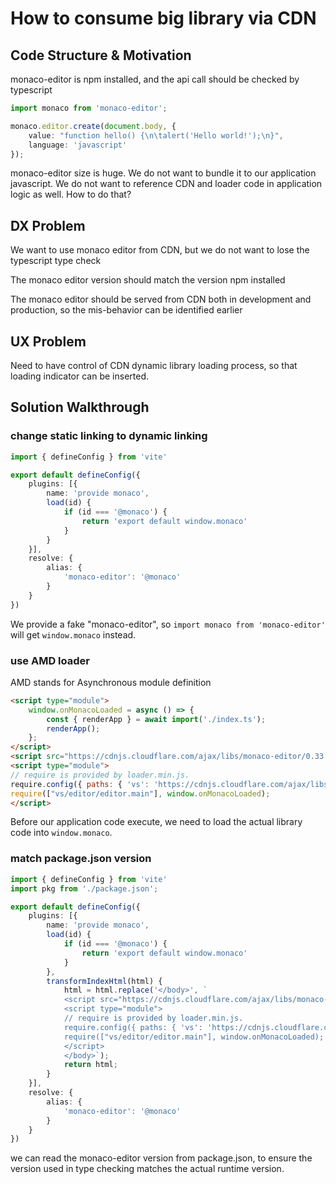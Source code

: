 # How to consume big library via CDN

## Code Structure & Motivation

monaco-editor is npm installed, and the api call should be checked by typescript

```ts
import monaco from 'monaco-editor';

monaco.editor.create(document.body, {
	value: "function hello() {\n\talert('Hello world!');\n}",
	language: 'javascript'
});
```

monaco-editor size is huge. We do not want to bundle it to our application javascript. We do not want to reference CDN and loader code in application logic as well. How to do that?

## DX Problem

We want to use monaco editor from CDN, but we do not want to lose the typescript type check

The monaco editor version should match the version npm installed

The monaco editor should be served from CDN both in development and production, so the mis-behavior can be identified earlier

## UX Problem

Need to have control of CDN dynamic library loading process, so that loading indicator can be inserted.

## Solution Walkthrough

### change static linking to dynamic linking

```ts
import { defineConfig } from 'vite'

export default defineConfig({
    plugins: [{
        name: 'provide monaco',
        load(id) {
            if (id === '@monaco') {
                return 'export default window.monaco'
            }
        }
    }],
    resolve: {
        alias: {
            'monaco-editor': '@monaco'
        }
    }
})
```

We provide a fake "monaco-editor", so `import monaco from 'monaco-editor'` will get `window.monaco` instead.

### use AMD loader

AMD stands for Asynchronous module definition

```html
<script type="module">
    window.onMonacoLoaded = async () => {
        const { renderApp } = await import('./index.ts');
        renderApp();
    };
</script>
<script src="https://cdnjs.cloudflare.com/ajax/libs/monaco-editor/0.33.0/min/vs/loader.min.js"></script>
<script type="module">
// require is provided by loader.min.js.
require.config({ paths: { 'vs': 'https://cdnjs.cloudflare.com/ajax/libs/monaco-editor/0.33.0/min/vs' }});
require(["vs/editor/editor.main"], window.onMonacoLoaded);
</script>
```

Before our application code execute, we need to load the actual library code into `window.monaco`.

### match package.json version

```ts
import { defineConfig } from 'vite'
import pkg from './package.json';

export default defineConfig({
    plugins: [{
        name: 'provide monaco',
        load(id) {
            if (id === '@monaco') {
                return 'export default window.monaco'
            }
        },
        transformIndexHtml(html) {
            html = html.replace('</body>', `
            <script src="https://cdnjs.cloudflare.com/ajax/libs/monaco-editor/${pkg.dependencies['monaco-editor']}/min/vs/loader.min.js"></script>
            <script type="module">
            // require is provided by loader.min.js.
            require.config({ paths: { 'vs': 'https://cdnjs.cloudflare.com/ajax/libs/monaco-editor/${pkg.dependencies['monaco-editor']}/min/vs' }});
            require(["vs/editor/editor.main"], window.onMonacoLoaded);
            </script>
            </body>`);
            return html;
        }
    }],
    resolve: {
        alias: {
            'monaco-editor': '@monaco'
        }
    }
})
```

we can read the monaco-editor version from package.json, to ensure the version used in type checking matches the actual runtime version.